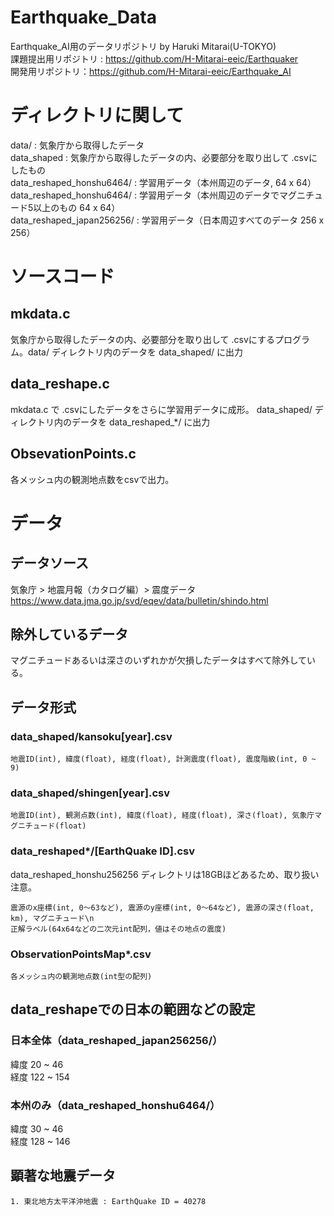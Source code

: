 # Earthquake_Data
Earthquake_AI用のデータリポジトリ by Haruki Mitarai(U-TOKYO)<br>
課題提出用リポジトリ : https://github.com/H-Mitarai-eeic/Earthquaker <br>
開発用リポジトリ：https://github.com/H-Mitarai-eeic/Earthquake_AI
# ディレクトリに関して
data/ : 気象庁から取得したデータ<br>
data_shaped : 気象庁から取得したデータの内、必要部分を取り出して .csvにしたもの<br>
data_reshaped_honshu6464/ : 学習用データ（本州周辺のデータ, 64 x 64）<br>
data_reshaped_honshu6464/ : 学習用データ（本州周辺のデータでマグニチュード5以上のもの 64 x 64）<br>
data_reshaped_japan256256/ : 学習用データ（日本周辺すべてのデータ 256 x 256）<br>
# ソースコード
## mkdata.c
気象庁から取得したデータの内、必要部分を取り出して .csvにするプログラム。data/ ディレクトリ内のデータを data_shaped/ に出力
## data_reshape.c
mkdata.c で .csvにしたデータをさらに学習用データに成形。
data_shaped/ ディレクトリ内のデータを data_reshaped_*/ に出力
## ObsevationPoints.c
各メッシュ内の観測地点数をcsvで出力。
# データ
## データソース
気象庁 > 地震月報（カタログ編）> 震度データ<br>
https://www.data.jma.go.jp/svd/eqev/data/bulletin/shindo.html
## 除外しているデータ
マグニチュードあるいは深さのいずれかが欠損したデータはすべて除外している。
## データ形式
### data_shaped/kansoku[year].csv
```
地震ID(int), 緯度(float), 経度(float), 計測震度(float), 震度階級(int, 0 ~ 9)
```
### data_shaped/shingen[year].csv
```
地震ID(int), 観測点数(int), 緯度(float), 経度(float), 深さ(float), 気象庁マグニチュード(float)
```
### data_reshaped*/[EarthQuake ID].csv
data_reshaped_honshu256256 ディレクトリは18GBほどあるため、取り扱い注意。
```
震源のx座標(int, 0〜63など), 震源のy座標(int, 0〜64など), 震源の深さ(float, km), マグニチュード\n
正解ラベル(64x64などの二次元int配列，値はその地点の震度)
```
### ObservationPointsMap*.csv
```
各メッシュ内の観測地点数(int型の配列)
```
## data_reshapeでの日本の範囲などの設定
### 日本全体（data_reshaped_japan256256/）
緯度 20 ~ 46<br>
経度 122 ~ 154
### 本州のみ（data_reshaped_honshu6464/）
緯度 30 ~ 46<br>
経度 128 ~ 146

## 顕著な地震データ
    1. 東北地方太平洋沖地震 : EarthQuake ID = 40278